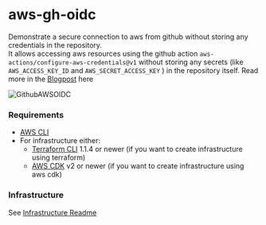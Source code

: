 # aws-gh-oidc

Demonstrate a secure connection to aws from github without storing any credentials in the repository.  
It allows accessing aws resources using the github action `aws-actions/configure-aws-credentials@v1` without storing any secrets (like `AWS_ACCESS_KEY_ID` and `AWS_SECRET_ACCESS_KEY` ) in the repository itself. Read more in the [Blogpost](https://www.codecentric.de/wissens-hub/blog/secretless-connections-from-github-actions-to-aws-using-oidc) here

![GithubAWSOIDC](https://user-images.githubusercontent.com/7139697/169553855-2e76a7be-f0c4-44c1-9630-227574241463.png)


### Requirements

- [AWS CLI](https://aws.amazon.com/de/cli/)
- For infrastructure either:
  - [Terraform CLI](https://www.terraform.io/downloads) 1.1.4 or newer (if you want to create infrastructure using terraform)
  - [AWS CDK](https://docs.aws.amazon.com/cdk/v2/guide/home.html) v2 or newer (if you want to create infrastructure using aws cdk)

### Infrastructure

See [Infrastructure Readme](infra/README.md)
